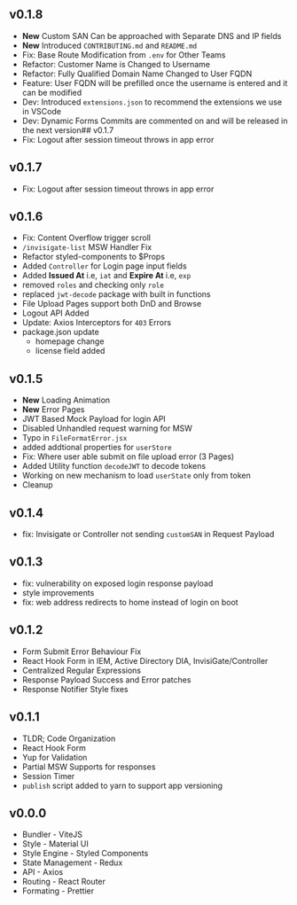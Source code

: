 ## v0.1.8

- **New** Custom SAN Can be approached with Separate DNS and IP fields
- **New** Introduced `CONTRIBUTING.md` and `README.md`
- Fix: Base Route Modification from `.env` for Other Teams
- Refactor: Customer Name is Changed to Username
- Refactor: Fully Qualified Domain Name Changed to User FQDN
- Feature: User FQDN will be prefilled once the username is entered and it can be modified
- Dev: Introduced `extensions.json` to recommend the extensions we use in VSCode
- Dev: Dynamic Forms Commits are commented on and will be released in the next version## v0.1.7
- Fix: Logout after session timeout throws in app error

## v0.1.7

- Fix: Logout after session timeout throws in app error

## v0.1.6

- Fix: Content Overflow trigger scroll
- `/invisigate-list` MSW Handler Fix
- Refactor styled-components to $Props
- Added `Controller` for Login page input fields
- Added **Issued At** i.e, `iat` and **Expire At** i.e, `exp`
- removed `roles` and checking only `role`
- replaced `jwt-decode` package with built in functions
- File Upload Pages support both DnD and Browse
- Logout API Added
- Update: Axios Interceptors for `403` Errors
- package.json update
  - homepage change
  - license field added

## v0.1.5

- **New** Loading Animation
- **New** Error Pages
- JWT Based Mock Payload for login API
- Disabled Unhandled request warning for MSW
- Typo in `FileFormatError.jsx`
- added addtional properties for `userStore`
- Fix: Where user able submit on file upload error (3 Pages)
- Added Utility function `decodeJWT` to decode tokens
- Working on new mechanism to load `userState` only from token
- Cleanup

## v0.1.4

- fix: Invisigate or Controller not sending `customSAN` in Request Payload

## v0.1.3

- fix: vulnerability on exposed login response payload
- style improvements
- fix: web address redirects to home instead of login on boot

## v0.1.2

- Form Submit Error Behaviour Fix
- React Hook Form in IEM, Active Directory DIA, InvisiGate/Controller
- Centralized Regular Expressions
- Response Payload Success and Error patches
- Response Notifier Style fixes

## v0.1.1

- TLDR; Code Organization
- React Hook Form
- Yup for Validation
- Partial MSW Supports for responses
- Session Timer
- `publish` script added to yarn to support app versioning

## v0.0.0

- Bundler - ViteJS
- Style - Material UI
- Style Engine - Styled Components
- State Management - Redux
- API - Axios
- Routing - React Router
- Formating - Prettier
